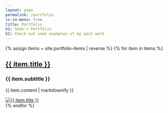 ```yaml
---
layout: page
permalink: /portfolio
is-in-menu: true
title: Portfolio
h1: Sean's Portfolio
h2: Check out some examples of my past work
---
```

{% assign items = site.portfolio-items | reverse %}
{% for item in items %}
<div class="pf-item" id="{{ item.name }}">
  <div class="pf-text">
    <h2 class="pf-item-title"><a href="{{ item.link }}" target="_blank" rel="noreferrer">{{ item.title }}</a></h2>
    <h3>{{ item.subtitle }}</h3>
    <p>
    {{ item.content | markdownify }}
    </p>
  </div>
  <div class="pf-img">
    <a href="{{ item.link }}" target="_blank" rel="noreferrer"><img
        src="{{ item.image }}" alt="{{ item.title }}"></a>
  </div>
</div>
{% endfor %}
